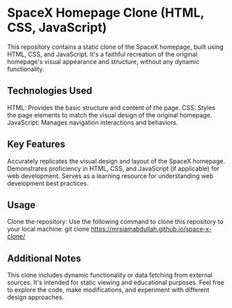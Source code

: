 # SpaceX Homepage Clone (HTML, CSS, JavaScript)

This repository contains a static clone of the SpaceX homepage, built using HTML, CSS, and JavaScript. It's a faithful recreation of the original homepage's visual appearance and structure, without any dynamic functionality.

## Technologies Used

HTML: Provides the basic structure and content of the page.
CSS: Styles the page elements to match the visual design of the original homepage.
JavaScript: Manages navigation interactions and behaviors.
## Key Features

Accurately replicates the visual design and layout of the SpaceX homepage.
Demonstrates proficiency in HTML, CSS, and JavaScript (if applicable) for web development.
Serves as a learning resource for understanding web development best practices.
## Usage

Clone the repository: Use the following command to clone this repository to your local machine:
git clone https://mrsiamabdullah.github.io/space-x-clone/
## Additional Notes

This clone includes dynamic functionality or data fetching from external sources.
It's intended for static viewing and educational purposes.
Feel free to explore the code, make modifications, and experiment with different design approaches.
